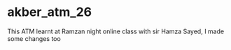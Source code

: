 # akber_atm_26
This ATM learnt at Ramzan night online class with sir Hamza Sayed, I made some changes too

